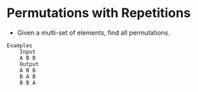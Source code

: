 # Permutations with Repetitions
* Given a multi-set of elements, find all permutations.
``` 
Examples
    Input
    A B B
    Output
    A B B
    B A B
    B B A
```
